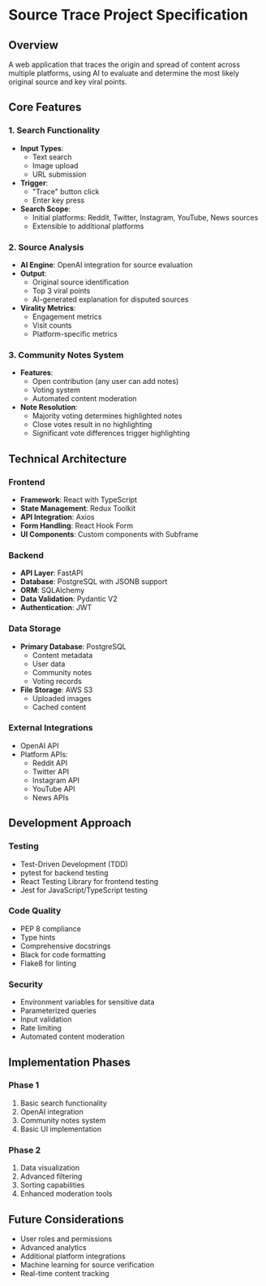 # Source Trace Project Specification

## Overview
A web application that traces the origin and spread of content across multiple platforms, using AI to evaluate and determine the most likely original source and key viral points.

## Core Features

### 1. Search Functionality
- **Input Types**:
  - Text search
  - Image upload
  - URL submission
- **Trigger**:
  - "Trace" button click
  - Enter key press
- **Search Scope**:
  - Initial platforms: Reddit, Twitter, Instagram, YouTube, News sources
  - Extensible to additional platforms

### 2. Source Analysis
- **AI Engine**: OpenAI integration for source evaluation
- **Output**:
  - Original source identification
  - Top 3 viral points
  - AI-generated explanation for disputed sources
- **Virality Metrics**:
  - Engagement metrics
  - Visit counts
  - Platform-specific metrics

### 3. Community Notes System
- **Features**:
  - Open contribution (any user can add notes)
  - Voting system
  - Automated content moderation
- **Note Resolution**:
  - Majority voting determines highlighted notes
  - Close votes result in no highlighting
  - Significant vote differences trigger highlighting

## Technical Architecture

### Frontend
- **Framework**: React with TypeScript
- **State Management**: Redux Toolkit
- **API Integration**: Axios
- **Form Handling**: React Hook Form
- **UI Components**: Custom components with Subframe

### Backend
- **API Layer**: FastAPI
- **Database**: PostgreSQL with JSONB support
- **ORM**: SQLAlchemy
- **Data Validation**: Pydantic V2
- **Authentication**: JWT

### Data Storage
- **Primary Database**: PostgreSQL
  - Content metadata
  - User data
  - Community notes
  - Voting records
- **File Storage**: AWS S3
  - Uploaded images
  - Cached content

### External Integrations
- OpenAI API
- Platform APIs:
  - Reddit API
  - Twitter API
  - Instagram API
  - YouTube API
  - News APIs

## Development Approach

### Testing
- Test-Driven Development (TDD)
- pytest for backend testing
- React Testing Library for frontend testing
- Jest for JavaScript/TypeScript testing

### Code Quality
- PEP 8 compliance
- Type hints
- Comprehensive docstrings
- Black for code formatting
- Flake8 for linting

### Security
- Environment variables for sensitive data
- Parameterized queries
- Input validation
- Rate limiting
- Automated content moderation

## Implementation Phases

### Phase 1
1. Basic search functionality
2. OpenAI integration
3. Community notes system
4. Basic UI implementation

### Phase 2
1. Data visualization
2. Advanced filtering
3. Sorting capabilities
4. Enhanced moderation tools

## Future Considerations
- User roles and permissions
- Advanced analytics
- Additional platform integrations
- Machine learning for source verification
- Real-time content tracking 